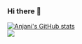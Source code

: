 ### Hi there 👋
[![Anjani's GitHub stats](https://github-readme-stats.vercel.app/api?username=anjanikshree12&hide=stars,issues&count_private=true)](https://github.com/anuraghazra/github-readme-stats)         
![](https://komarev.com/ghpvc/?username=anjanikshree12&style=for-the-badge)
<!-- [![Top Langs](https://github-readme-stats.vercel.app/api/top-langs/?username=anjanikshree12)](https://github.com/anuraghazra/github-readme-stats) -->
<!--
**anjanikshree12/anjanikshree12** is a ✨ _special_ ✨ repository because its `README.md` (this file) appears on your GitHub profile.

Here are some ideas to get you started:

- 🔭 I’m currently working on ...
- 🌱 I’m currently learning ...
- 👯 I’m looking to collaborate on ...
- 🤔 I’m looking for help with ...
- 💬 Ask me about ...
- 📫 How to reach me: ...
- 😄 Pronouns: ...
- ⚡ Fun fact: ...
-->
